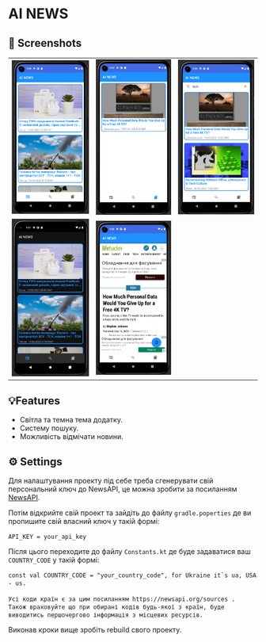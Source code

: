 

# AI NEWS


## 📸 Screenshots
||||
|---|---|---|
| ![news](/screenshots/news.jpg) | ![saved](/screenshots/bookmarks.jpg) | ![search](/screenshots/search.jpg) |
| ![search](/screenshots/night_news.jpg) | ![search](/screenshots/site.jpg) |

## 💡Features

- Світла та темна тема додатку.
- Систему пошуку.
- Можливість відмічати новини.

## ⚙️ Settings

Для налаштування проекту під себе треба сгенерувати свій персональний ключ до NewsAPI, це можна зробити за посиланням [NewsAPI](https://newsapi.org/).

Потім відкрийте свій проект та зайдіть до файлу `gradle.poperties` де ви пропишите свій власний ключ у такій формі:
```
API_KEY = your_api_key
```
Після цього переходите до файлу `Constants.kt` де буде задаватися ваш `COUNTRY_CODE` у такій формі:
```
const val COUNTRY_CODE = "your_country_code", for Ukraine it`s ua, USA - us.

Усі коди країн є за цим посиланням https://newsapi.org/sources .
Також враховуйте що при обирані кодів будь-якої з країн, буде виводитись першочергово інформація з місцевих ресурсів.
```
Виконав кроки вище зробіть rebuild свого проекту.
